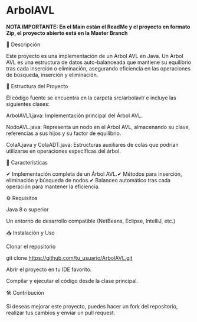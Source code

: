 # ArbolAVL
**NOTA IMPORTANTE: En el Main están el ReadMe y el proyecto en formato Zip, el proyecto abierto está en la Master Branch**

📌 Descripción

Este proyecto es una implementación de un Árbol AVL en Java. Un Árbol AVL es una estructura de datos auto-balanceada que mantiene su equilibrio tras cada inserción o eliminación, asegurando eficiencia en las operaciones de búsqueda, inserción y eliminación.

📂 Estructura del Proyecto

El código fuente se encuentra en la carpeta src/arbolavl/ e incluye las siguientes clases:

ArbolAVL1.java: Implementación principal del Árbol AVL.

NodoAVL.java: Representa un nodo en el Árbol AVL, almacenando su clave, referencias a sus hijos y su factor de equilibrio.

ColaA.java y ColaADT.java: Estructuras auxiliares de colas que podrían utilizarse en operaciones específicas del árbol.

🚀 Características

✔ Implementación completa de un Árbol AVL.✔ Métodos para inserción, eliminación y búsqueda de nodos.✔ Balanceo automático tras cada operación para mantener la eficiencia.

⚙ Requisitos

Java 8 o superior

Un entorno de desarrollo compatible (NetBeans, Eclipse, IntelliJ, etc.)

📥 Instalación y Uso

Clonar el repositorio

git clone https://github.com/tu_usuario/ArbolAVL.git

Abrir el proyecto en tu IDE favorito.

Compilar y ejecutar el código desde la clase principal.

🛠 Contribución

Si deseas mejorar este proyecto, puedes hacer un fork del repositorio, realizar tus cambios y enviar un pull request.
